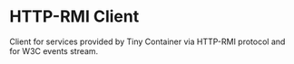 # HTTP-RMI Client

Client for services provided by Tiny Container via HTTP-RMI protocol and for W3C events stream.